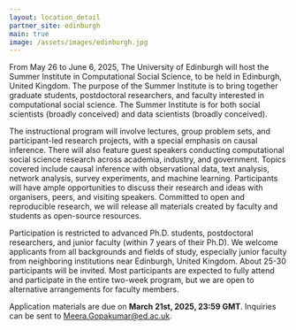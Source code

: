 ```yaml
---
layout: location_detail
partner_site: edinburgh
main: true
image: /assets/images/edinburgh.jpg
---
```


[//]: # (ORGANIZERS: Update the info to match your location. Add a site image to /assets/images/ and update the placeholder URL above to match it. See _data/2025/Edinburgh for yml files that control the header content, location info on general sites page, people lists, and sidebar.)

From May 26 to June 6, 2025, The University of Edinburgh will host the Summer Institute in Computational Social Science, to be held in Edinburgh, United Kingdom. The purpose of the Summer Institute is to bring together graduate students, postdoctoral researchers, and faculty interested in computational social science. The Summer Institute is for both social scientists (broadly conceived) and data scientists (broadly conceived).

The instructional program will involve lectures, group problem sets, and participant-led research projects, with a special emphasis on causal inference. There will also feature guest speakers conducting computational social science research across academia, industry, and government. Topics covered include causal inference with observational data, text analysis, network analysis, survey experiments, and machine learning. Participants will have ample opportunities to discuss their research and ideas with organisers, peers, and visiting speakers. Committed to open and reproducible research, we will release all materials created by faculty and students as open-source resources.

Participation is restricted to advanced Ph.D. students, postdoctoral researchers, and junior faculty (within 7 years of their Ph.D). We welcome applicants from all backgrounds and fields of study, especially junior faculty from neighboring institutions near Edinburgh, United Kingdom. About 25-30 participants will be invited. Most participants are expected to fully attend and participate in the entire two-week program, but we are open to alternative arrangements for faculty members. 

Application materials are due on **March 21st, 2025, 23:59 GMT**.
Inquiries can be sent to [Meera.Gopakumar@ed.ac.uk](Meera.Gopakumar@ed.ac.uk).


[//]: # (ORGANIZERS: feel free to add a link to your application materials or your SICSS apply page above.)
